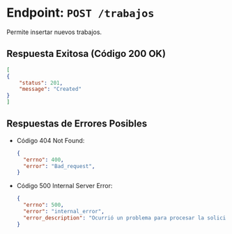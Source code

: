 # Endpoint: `POST /trabajos`

Permite insertar nuevos trabajos.

## Respuesta Exitosa (Código 200 OK)
```json
[
{
    "status": 201,
    "message": "Created"
}
]
```
## Respuestas de Errores Posibles
- Código 404 Not Found:

  ```json
  {
    "errno": 400,
    "error": "Bad_request",
  }
  ```

- Código 500 Internal Server Error:
  ```json
  {
    "errno": 500,
    "error": "internal_error",
    "error_description": "Ocurrió un problema para procesar la solicitud"
  }
  ``` 